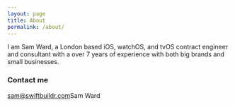 ```yaml
---
layout: page
title: About
permalink: /about/
---
```


I am Sam Ward, a London based iOS, watchOS, and tvOS contract engineer and consultant with a over 7 years of experience with both big brands and small businesses.

### Contact me

[sam@swiftbuildr.com](mailto:sam@swiftbuildr.com)Sam Ward
